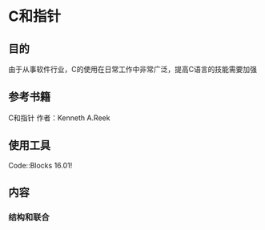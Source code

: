 # C和指针

## 目的

由于从事软件行业，C的使用在日常工作中非常广泛，提高C语言的技能需要加强

## 参考书籍

C和指针    作者：Kenneth A.Reek
## 使用工具

 Code::Blocks 16.01!

## 内容

### 结构和联合

